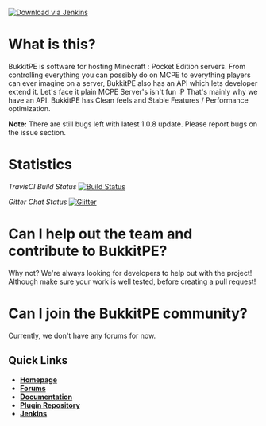 [![Download via Jenkins](https://bukkitpe.net/BukkitPE.png)](https://BukkitPE.net)


# What is this?

BukkitPE is software for hosting Minecraft : Pocket Edition servers. From controlling everything you can possibly do on MCPE to everything players can ever imagine on a server, BukkitPE also has an API which lets developer extend it. Let's face it plain MCPE Server's isn't fun :P That's mainly why we have an API. BukkitPE has Clean feels and Stable Features / Performance optimization.

**Note:** There are still bugs left with latest 1.0.8 update. Please report bugs on the issue section.

# Statistics

*TravisCI Build Status*
      [![Build Status](https://travis-ci.org/BukkitPE/BukkitPE.svg?branch=master)](https://travis-ci.org/BukkitPE/BukkitPE)
      
*Gitter Chat Status*
    [![Glitter](https://badges.gitter.im/BukkitPE/BukkitPE.svg)](https://gitter.im/BukkitPE/BukkitPE?utm_source=badge&utm_medium=badge&utm_campaign=pr-badge&utm_content=badge)


# Can I help out the team and contribute to BukkitPE?

Why not? We're always looking for developers to help out with the project! Although make sure your work is well tested, before creating a pull request!

# Can I join the BukkitPE community?
Currently, we don't have any forums for now.

## Quick Links

* __[Homepage](https://bukkitpe.net/)__
* __[Forums](http://forums.bukkitpe.net/)__
* __[Documentation](https://github.com/BukkitPE/Documentation)__
* __[Plugin Repository](https://forums.bukkitpe.net/index.php?plugins/)__
* __[Jenkins](http://Jenkins.BukkitPE.net)__
